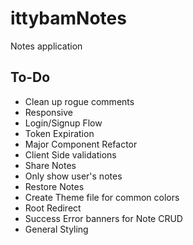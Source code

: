 # ittybamNotes
Notes application

## To-Do
 - Clean up rogue comments
 - Responsive
 - Login/Signup Flow
 - Token Expiration
 - Major Component Refactor
 - Client Side validations
 - Share Notes
 - Only show user's notes
 - Restore Notes
 - Create Theme file for common colors
 - Root Redirect
 - Success Error banners for Note CRUD
 - General Styling
 
